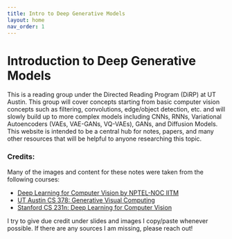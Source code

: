 ```yaml
---
title: Intro to Deep Generative Models
layout: home
nav_order: 1
---
```


# Introduction to Deep Generative Models
This is a reading group under the Directed Reading Program (DiRP) at UT Austin. This group will cover concepts starting from basic computer vision concepts such as filtering, convolutions, edge/object detection, etc. and will slowly build up to more complex models including CNNs, RNNs, Variational Autoencoders (VAEs, VAE-GANs, VQ-VAEs), GANs, and Diffusion Models. This website is intended to be a central hub for notes, papers, and many other resources that will be helpful to anyone researching this topic. 

### Credits:
Many of the images and content for these notes were taken from the following courses:
- [Deep Learning for Computer Vision by NPTEL-NOC IITM](https://www.youtube.com/playlist?list=PLyqSpQzTE6M_PI-rIz4O1jEgffhJU9GgG)
- [UT Austin CS 378: Generative Visual Computing](https://www.cs.utexas.edu/~huangqx/CS378_Generative_Visual_Computing.html)
- [Stanford CS 231n: Deep Learning for Computer Vision](https://cs231n.stanford.edu/)

I try to give due credit under slides and images I copy/paste whenever possible. If there are any sources I am missing, please reach out!


